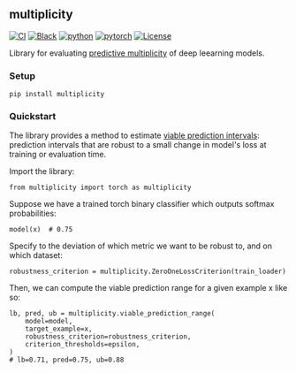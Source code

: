 ## multiplicity

[![CI](https://github.com/bogdan-kulynych/multiplicity/actions/workflows/ci.yml/badge.svg?branch=main)](https://github.com/bogdan-kulynych/multiplicity/actions/workflows/ci.yml)
[![Black](https://img.shields.io/badge/code%20style-black-000000.svg)](https://github.com/psf/black)
[![python](https://img.shields.io/badge/-Python_3.10-blue?logo=python&logoColor=white)](https://www.python.org/downloads/release/python-3100/)
[![pytorch](https://img.shields.io/badge/PyTorch_2.0+-ee4c2c?logo=pytorch&logoColor=white)](https://pytorch.org/get-started/locally/)
[![License](https://img.shields.io/badge/license-MIT-green.svg)](LICENSE)

Library for evaluating [predictive multiplicity](https://arxiv.org/abs/1909.06677) of deep leearning models.

### Setup

```
pip install multiplicity
```

### Quickstart

The library provides a method to estimate [viable prediction intervals](https://arxiv.org/abs/2206.01131): prediction intervals that are robust to a small change in model's loss at training or evaluation time.

Import the library:

```
from multiplicity import torch as multiplicity
```

Suppose we have a trained torch binary classifier which outputs softmax probabilities:
```
model(x)  # 0.75
```

Specify to the deviation of which metric we want to be robust to, and on which dataset:
```
robustness_criterion = multiplicity.ZeroOneLossCriterion(train_loader)
```

Then, we can compute the viable prediction range for a given example x like so:
```
lb, pred, ub = multiplicity.viable_prediction_range(
    model=model,
    target_example=x,
    robustness_criterion=robustness_criterion,
    criterion_thresholds=epsilon,
)
# lb=0.71, pred=0.75, ub=0.88
```

